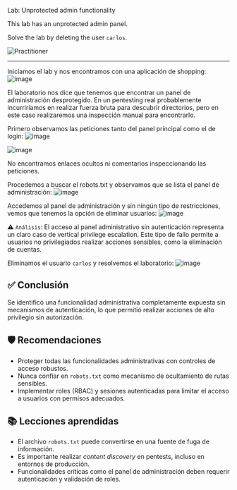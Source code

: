 Lab: Unprotected admin functionality

This lab has an unprotected admin panel.

Solve the lab by deleting the user `carlos`.

![Practitioner](https://img.shields.io/badge/level-Apprentice-green) 

---

Iniciamos el lab y nos encontramos con una aplicación de shopping:
![image](https://github.com/user-attachments/assets/db28e02b-14b5-4f65-a947-79f6ce37b4ed)

El laboratorio nos dice que tenemos que encontrar un panel de administración desprotegido. En un pentesting real probablemente incurriríamos en realizar fuerza bruta para descubrir directorios, pero en este caso realizaremos una inspección manual para encontrarlo.

Primero observamos las peticiones tanto del panel principal como el de login:
![image](https://github.com/user-attachments/assets/f30e153a-2959-4911-a1cf-ce2d347e418d)

![image](https://github.com/user-attachments/assets/0b8bacf4-5a38-463e-998b-9b571a0698b8)

No encontramos enlaces ocultos ni comentarios inspeccionando las peticiones.

Procedemos a buscar el robots.txt y observamos que se lista el panel de administración:
![image](https://github.com/user-attachments/assets/9a76f9f2-8f99-40b0-8e8a-7c593ac2ca4b)

Accedemos al panel de administración y sin ningún tipo de restricciones, vemos que tenemos la opción de eliminar usuarios:
![image](https://github.com/user-attachments/assets/409763ca-694d-48be-aa25-2131a278f618)

⚠️ `Análisis`: El acceso al panel administrativo sin autenticación representa un claro caso de vertical privilege escalation. Este tipo de fallo permite a usuarios no privilegiados realizar acciones sensibles, como la eliminación de cuentas.

Eliminamos el usuario `carlos` y resolvemos el laboratorio:
![image](https://github.com/user-attachments/assets/10f42a11-0fe5-466c-b020-9f0c94abae76)

## ✅ Conclusión

Se identificó una funcionalidad administrativa completamente expuesta sin mecanismos de autenticación, lo que permitió realizar acciones de alto privilegio sin autorización.

## 🛡️ Recomendaciones

- Proteger todas las funcionalidades administrativas con controles de acceso robustos.
- Nunca confiar en `robots.txt` como mecanismo de ocultamiento de rutas sensibles.
- Implementar roles (RBAC) y sesiones autenticadas para limitar el acceso a usuarios con permisos adecuados.

## 📚 Lecciones aprendidas

- El archivo `robots.txt` puede convertirse en una fuente de fuga de información.
- Es importante realizar *content discovery* en pentests, incluso en entornos de producción.
- Funcionalidades críticas como el panel de administración deben requerir autenticación y validación de roles.








